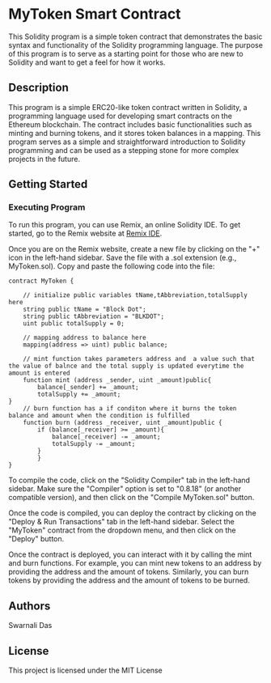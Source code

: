 # MyToken Smart Contract

This Solidity program is a simple token contract that demonstrates the basic syntax and functionality of the Solidity programming language. The purpose of this program is to serve as a starting point for those who are new to Solidity and want to get a feel for how it works.

## Description

This program is a simple ERC20-like token contract written in Solidity, a programming language used for developing smart contracts on the Ethereum blockchain. The contract includes basic functionalities such as minting and burning tokens, and it stores token balances in a mapping. This program serves as a simple and straightforward introduction to Solidity programming and can be used as a stepping stone for more complex projects in the future.

## Getting Started

### Executing Program

To run this program, you can use Remix, an online Solidity IDE. To get started, go to the Remix website at [Remix IDE](https://remix.ethereum.org/).

Once you are on the Remix website, create a new file by clicking on the "+" icon in the left-hand sidebar. Save the file with a .sol extension (e.g., MyToken.sol). Copy and paste the following code into the file:

```solidity
contract MyToken {

    // initialize public variables tName,tAbbreviation,totalSupply here
    string public tName = "Block Dot";
    string public tAbbreviation = "BLKDOT";
    uint public totalSupply = 0;

    // mapping address to balance here
    mapping(address => uint) public balance;

    // mint function takes parameters address and  a value such that the value of balnce and the total supply is updated everytime the amount is entered
    function mint (address _sender, uint _amount)public{
        balance[_sender] += _amount;
        totalSupply += _amount;
}
    // burn function has a if conditon where it burns the token balance and amount when the condition is fulfilled
    function burn (address _receiver, uint _amount)public {
        if (balance[_receiver] >= _amount){
            balance[_receiver] -= _amount;
            totalSupply -= _amount;
        }
        }
}
```


To compile the code, click on the "Solidity Compiler" tab in the left-hand sidebar. Make sure the "Compiler" option is set to "0.8.18" (or another compatible version), and then click on the "Compile MyToken.sol" button.

Once the code is compiled, you can deploy the contract by clicking on the "Deploy & Run Transactions" tab in the left-hand sidebar. Select the "MyToken" contract from the dropdown menu, and then click on the "Deploy" button.

Once the contract is deployed, you can interact with it by calling the mint and burn functions. For example, you can mint new tokens to an address by providing the address and the amount of tokens. Similarly, you can burn tokens by providing the address and the amount of tokens to be burned.

## Authors

Swarnali Das 


## License

This project is licensed under the MIT License
